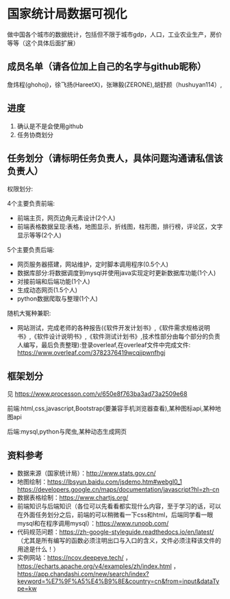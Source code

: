 # 国家统计局数据可视化

做中国各个城市的数据统计，包括但不限于城市gdp，人口，工业农业生产，房价等等（这个具体后面扩展）

## 成员名单（请各位加上自己的名字与github昵称）

詹炜程(ghohoj)，徐飞扬(HareetX)，张琳毅(ZERONE),胡舒颜（hushuyan114）,


## 进度

1. 确认是不是会使用github
2. 任务协商划分

## 任务划分（请标明任务负责人，具体问题沟通请私信该负责人）

权限划分:

4个主要负责前端:
- 前端主页，网页边角元素设计(2个人)
- 前端表格数据呈现:表格，地图显示，折线图，柱形图，排行榜，评论区，文字显示等等(2个人)

5个主要负责后端:
- 网页服务器搭建，网站维护，定时脚本调用程序(0.5个人)
- 数据库部分:将数据调度到mysql并使用java实现定时更新数据库功能(1个人)
- 对接前端和后端功能(1个人)
- 生成动态网页(1.5个人)
- python数据爬取与整理(1个人)


随机大冤种兼职:
- 网站测试，完成老师的各种报告(《软件开发计划书》,《软件需求规格说明书》,《软件设计说明书》,《软件测试计划书》,技术性部分由每个部分的负责人编写，最后负责整理):登录overleaf,在overleaf文件中完成文件: https://www.overleaf.com/3782376419wcqjjpwnfhgj

## 框架划分

见 https://www.processon.com/v/650e8f763ba3ad73a2509e68

前端:html,css,javascript,Bootstrap(要兼容手机浏览器查看),某种图标api,某种地图api

后端:mysql,python与爬虫,某种动态生成网页

## 资料参考

- 数据来源（国家统计局）：http://www.stats.gov.cn/
- 地图绘制：https://lbsyun.baidu.com/jsdemo.htm#webgl0_1
https://developers.google.cn/maps/documentation/javascript?hl=zh-cn
- 数据表格绘制：https://www.chartjs.org/
- 前端知识与后端知识（各位可以先看看都实现什么内容，至于学习的话，可以在外面任务划分之后，前端的可以稍微看一下css和html，后端同学看一眼mysql和在程序调用mysql）：https://www.runoob.com/
- 代码规范问题：https://zh-google-styleguide.readthedocs.io/en/latest/ （尤其是所有编写的函数必须注明出口与入口的含义，文件必须注释该文件的用途是什么！）
- 实例网站：https://ncov.deepeye.tech/ ， https://echarts.apache.org/v4/examples/zh/index.html ，https://app.chandashi.com/new/search/index?keyword=%E7%9F%A5%E4%B9%8E&country=cn&from=input&dataType=kw